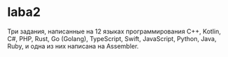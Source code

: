# laba2
Три задания, написанные на 12 языках программирования C++, Kotlin, С#, PHP, Rust, Go (Golang), TypeScript, Swift, JavaScript, Python, Java, Ruby, и одна из них написана на Assembler.
